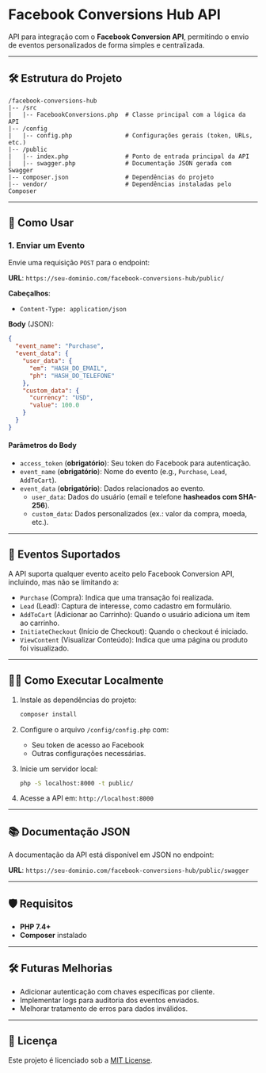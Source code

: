 
# Facebook Conversions Hub API

API para integração com o **Facebook Conversion API**, permitindo o envio de eventos personalizados de forma simples e centralizada.

---

## 🛠️ Estrutura do Projeto

```
/facebook-conversions-hub
|-- /src
|   |-- FacebookConversions.php  # Classe principal com a lógica da API
|-- /config
|   |-- config.php               # Configurações gerais (token, URLs, etc.)
|-- /public
|   |-- index.php                # Ponto de entrada principal da API
|   |-- swagger.php              # Documentação JSON gerada com Swagger
|-- composer.json                # Dependências do projeto
|-- vendor/                      # Dependências instaladas pelo Composer
```

---

## 🚀 **Como Usar**

### 1. **Enviar um Evento**
Envie uma requisição `POST` para o endpoint:

**URL**: `https://seu-dominio.com/facebook-conversions-hub/public/`

**Cabeçalhos**:
- `Content-Type: application/json`

**Body** (JSON):
```json
{
  "event_name": "Purchase",
  "event_data": {
    "user_data": {
      "em": "HASH_DO_EMAIL",
      "ph": "HASH_DO_TELEFONE"
    },
    "custom_data": {
      "currency": "USD",
      "value": 100.0
    }
  }
}
```

#### **Parâmetros do Body**
- `access_token` (**obrigatório**): Seu token do Facebook para autenticação.
- `event_name` (**obrigatório**): Nome do evento (e.g., `Purchase`, `Lead`, `AddToCart`).
- `event_data` (**obrigatório**): Dados relacionados ao evento.
  - `user_data`: Dados do usuário (email e telefone **hasheados com SHA-256**).
  - `custom_data`: Dados personalizados (ex.: valor da compra, moeda, etc.).

---

## 🌟 **Eventos Suportados**

A API suporta qualquer evento aceito pelo Facebook Conversion API, incluindo, mas não se limitando a:

- `Purchase` (Compra): Indica que uma transação foi realizada.
- `Lead` (Lead): Captura de interesse, como cadastro em formulário.
- `AddToCart` (Adicionar ao Carrinho): Quando o usuário adiciona um item ao carrinho.
- `InitiateCheckout` (Início de Checkout): Quando o checkout é iniciado.
- `ViewContent` (Visualizar Conteúdo): Indica que uma página ou produto foi visualizado.

---

## 🧑‍💻 **Como Executar Localmente**

1. Instale as dependências do projeto:
   ```bash
   composer install
   ```

2. Configure o arquivo `/config/config.php` com:
   - Seu token de acesso ao Facebook
   - Outras configurações necessárias.

3. Inicie um servidor local:
   ```bash
   php -S localhost:8000 -t public/
   ```

4. Acesse a API em: `http://localhost:8000`

---

## 📚 **Documentação JSON**

A documentação da API está disponível em JSON no endpoint:

**URL**: `https://seu-dominio.com/facebook-conversions-hub/public/swagger`

---

## 🛡️ **Requisitos**
- **PHP 7.4+**
- **Composer** instalado

---

## 🛠️ **Futuras Melhorias**
- Adicionar autenticação com chaves específicas por cliente.
- Implementar logs para auditoria dos eventos enviados.
- Melhorar tratamento de erros para dados inválidos.

---

## 📝 **Licença**
Este projeto é licenciado sob a [MIT License](LICENSE).
